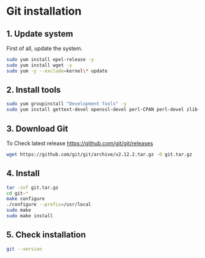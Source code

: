 # Git installation

## 1. Update system
First of all, update the system.
```sh
sudo yum install epel-release -y
sudo yum install wget -y
sudo yum -y --exclude=kernel\* update
```
## 2. Install tools
```sh
sudo yum groupinstall "Development Tools" -y
sudo yum install gettext-devel openssl-devel perl-CPAN perl-devel zlib-devel curl-devel -y
```
## 3.	Download Git

To Check latest release
https://github.com/git/git/releases
```sh
wget https://github.com/git/git/archive/v2.12.2.tar.gz -O git.tar.gz
```
## 4.	Install

```sh
tar -zxf git.tar.gz
cd git-*
make configure
./configure --prefix=/usr/local
sudo make
sudo make install
```
## 5.	Check installation
```sh
git --version
```
